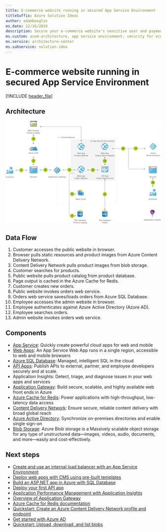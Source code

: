 ```yaml
---
title: E-commerce website running in secured App Service Environment
titleSuffix: Azure Solution Ideas
author: adamboeglin
ms.date: 12/16/2019
description: Secure your e-commerce website's sensitive user and payment data using the Microsoft Azure App Service Environment.
ms.custom: acom-architecture, app service environment, security for ecommerce websites, e-commerce security solutions, e-commerce site security, web-apps, interactive-diagram, 'https://azure.microsoft.com/solutions/architecture/ecommerce-website-running-in-secured-ase/'
ms.service: architecture-center
ms.subservice: solution-idea
---
```


# E-commerce website running in secured App Service Environment

[!INCLUDE [header_file](../header.md)]

## Architecture

![Architecture diagram](../media/ecommerce-website-running-in-secured-ase.svg)

## Data Flow

1. Customer accesses the public website in browser.
1. Browser pulls static resources and product images from Azure Content Delivery Network.
1. Content Delivery Network pulls product images from blob storage.
1. Customer searches for products.
1. Public website pulls product catalog from product database.
1. Page output is cached in the Azure Cache for Redis.
1. Customer creates new orders.
1. Public website invokes orders web service.
1. Orders web service saves/loads orders from Azure SQL Database.
1. Employee accesses the admin website in browser.
1. Employee authenticates against Azure Active Directory (Azure AD).
1. Employee searches orders.
1. Admin website invokes orders web service.

## Components

* [App Service](https://azure.microsoft.com/services/app-service): Quickly create powerful cloud apps for web and mobile
* [Web Apps](https://azure.microsoft.com/services/app-service/web): An App Service Web App runs in a single region, accessible to web and mobile browsers
* [Azure SQL Database](https://azure.microsoft.com/services/sql-database): Managed, intelligent SQL in the cloud
* [API Apps](https://azure.microsoft.com/services/app-service/api): Publish APIs to external, partner, and employee developers securely and at scale.
* Application Insights: Detect, triage, and diagnose issues in your web apps and services
* [Application Gateway](https://azure.microsoft.com/services/application-gateway): Build secure, scalable, and highly available web front ends in Azure
* [Azure Cache for Redis](https://azure.microsoft.com/services/cache): Power applications with high-throughput, low-latency data access
* [Content Delivery Network](https://azure.microsoft.com/services/cdn): Ensure secure, reliable content delivery with broad global reach
* [Azure Active Directory](https://azure.microsoft.com/services/active-directory): Synchronize on-premises directories and enable single sign-on
* [Blob Storage](https://azure.microsoft.com/services/storage/blobs): Azure Blob storage is a Massively scalable object storage for any type of unstructured data—images, videos, audio, documents, and more—easily and cost-effectively.

## Next steps

* [Create and use an internal load balancer with an App Service Environment](https://docs.microsoft.com/azure/app-service/environment/create-ilb-ase)
* [Deploy web apps with CMS using pre-built templates](https://azure.microsoft.com/resources/templates/?term=CMS)
* [Build an ASP.NET app in Azure with SQL Database](https://docs.microsoft.com/azure/app-service/app-service-web-tutorial-dotnet-sqldatabase)
* [Deploy your first API app](https://docs.microsoft.com/azure/app-service/app-service-web-tutorial-rest-api)
* [Application Performance Management with Application Insights](https://docs.microsoft.com/azure/application-insights/app-insights-overview)
* [Overview of Application Gateway](https://docs.microsoft.com/azure/application-gateway/application-gateway-introduction)
* [Azure Cache for Redis documentation](https://docs.microsoft.com/azure/redis-cache)
* [Quickstart: Create an Azure Content Delivery Network profile and endpoint](https://docs.microsoft.com/azure/cdn/cdn-create-new-endpoint)
* [Get started with Azure AD](https://docs.microsoft.com/azure/active-directory/get-started-azure-ad)
* [Quickstart: Upload, download, and list blobs](https://docs.microsoft.com/azure/storage/blobs/storage-quickstart-blobs-dotnet?tabs=windows)
